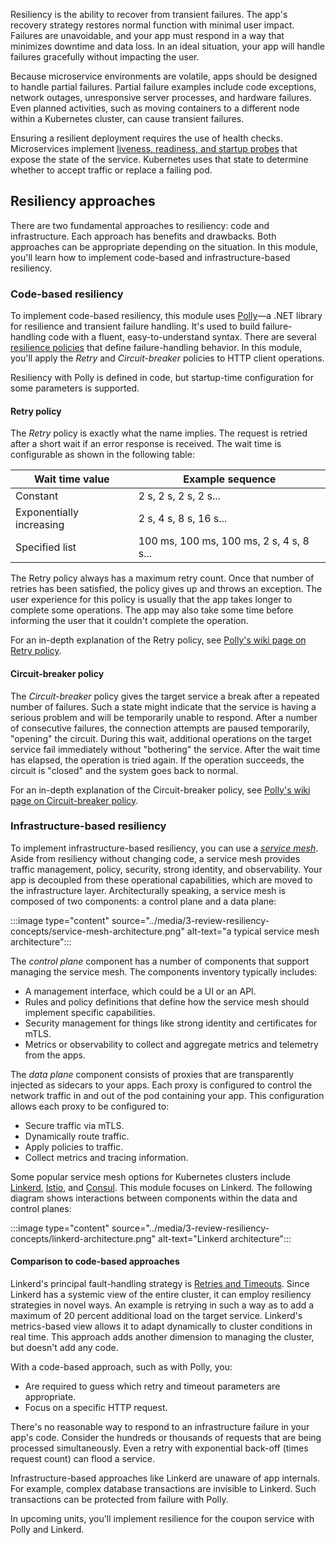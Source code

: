 Resiliency is the ability to recover from transient failures. The app's recovery strategy restores normal function with minimal user impact. Failures are unavoidable, and your app must respond in a way that minimizes downtime and data loss. In an ideal situation, your app will handle failures gracefully without impacting the user.

Because microservice environments are volatile, apps should be designed to handle partial failures. Partial failure examples include code exceptions, network outages, unresponsive server processes, and hardware failures. Even planned activities, such as moving containers to a different node within a Kubernetes cluster, can cause transient failures.

Ensuring a resilient deployment requires the use of health checks. Microservices implement [liveness, readiness, and startup probes](https://kubernetes.io/docs/tasks/configure-pod-container/configure-liveness-readiness-startup-probes) that expose the state of the service. Kubernetes uses that state to determine whether to accept traffic or replace a failing pod.

## Resiliency approaches

There are two fundamental approaches to resiliency: code and infrastructure. Each approach has benefits and drawbacks. Both approaches can be appropriate depending on the situation. In this module, you'll learn how to implement code-based and infrastructure-based resiliency.

### Code-based resiliency

To implement code-based resiliency, this module uses [Polly](https://github.com/App-vNext/Polly)&mdash;a .NET library for resilience and transient failure handling. It's used to build failure-handling code with a fluent, easy-to-understand syntax. There are several [resilience policies](https://github.com/App-vNext/Polly#resilience-policies) that define failure-handling behavior. In this module, you'll apply the *Retry* and *Circuit-breaker* policies to HTTP client operations.

Resiliency with Polly is defined in code, but startup-time configuration for some parameters is supported.

#### Retry policy

The *Retry* policy is exactly what the name implies. The request is retried after a short wait if an error response is received. The wait time is configurable as shown in the following table:

| Wait time value          | Example sequence   |
|--------------------------|--------------------|
| Constant                 | 2 s, 2 s, 2 s, 2 s... |
| Exponentially increasing | 2 s, 4 s, 8 s, 16 s... |
| Specified list           | 100 ms, 100 ms, 100 ms, 2 s, 4 s, 8 s... |

The Retry policy always has a maximum retry count. Once that number of retries has been satisfied, the policy gives up and throws an exception. The user experience for this policy is usually that the app takes longer to complete some operations. The app may also take some time before informing the user that it couldn't complete the operation.

For an in-depth explanation of the Retry policy, see [Polly's wiki page on Retry policy](https://github.com/App-vNext/Polly/wiki/Retry).

#### Circuit-breaker policy

The *Circuit-breaker* policy gives the target service a break after a repeated number of failures. Such a state might indicate that the service is having a serious problem and will be temporarily unable to respond. After a number of consecutive failures, the connection attempts are paused temporarily, "opening" the circuit. During this wait, additional operations on the target service fail immediately without "bothering" the service. After the wait time has elapsed, the operation is tried again. If the operation succeeds, the circuit is "closed" and the system goes back to normal.

For an in-depth explanation of the Circuit-breaker policy, see [Polly's wiki page on Circuit-breaker policy](https://github.com/App-vNext/Polly/wiki/Circuit-Breaker).

### Infrastructure-based resiliency

To implement infrastructure-based resiliency, you can use a *[service mesh](https://servicemesh.io)*. Aside from resiliency without changing code, a service mesh provides traffic management, policy, security, strong identity, and observability. Your app is decoupled from these operational capabilities, which are moved to the infrastructure layer. Architecturally speaking, a service mesh is composed of two components: a control plane and a data plane:

:::image type="content" source="../media/3-review-resiliency-concepts/service-mesh-architecture.png" alt-text="a typical service mesh architecture":::

The *control plane* component has a number of components that support managing the service mesh. The components inventory typically includes:

* A management interface, which could be a UI or an API.
* Rules and policy definitions that define how the service mesh should implement specific capabilities.
* Security management for things like strong identity and certificates for mTLS.
* Metrics or observability to collect and aggregate metrics and telemetry from the apps.

The *data plane* component consists of proxies that are transparently injected as sidecars to your apps. Each proxy is configured to control the network traffic in and out of the pod containing your app. This configuration allows each proxy to be configured to:

* Secure traffic via mTLS.
* Dynamically route traffic.
* Apply policies to traffic.
* Collect metrics and tracing information.

Some popular service mesh options for Kubernetes clusters include [Linkerd](https://linkerd.io/2/overview), [Istio](https://istio.io), and [Consul](https://www.consul.io/intro). This module focuses on Linkerd. The following diagram shows interactions between components within the data and control planes:

:::image type="content" source="../media/3-review-resiliency-concepts/linkerd-architecture.png" alt-text="Linkerd architecture":::

#### Comparison to code-based approaches

Linkerd's principal fault-handling strategy is [Retries and Timeouts](https://linkerd.io/2/features/retries-and-timeouts). Since Linkerd has a systemic view of the entire cluster, it can employ resiliency strategies in novel ways. An example is retrying in such a way as to add a maximum of 20 percent additional load on the target service. Linkerd's metrics-based view allows it to adapt dynamically to cluster conditions in real time. This approach adds another dimension to managing the cluster, but doesn't add any code.

With a code-based approach, such as with Polly, you:

* Are required to guess which retry and timeout parameters are appropriate.
* Focus on a specific HTTP request.

There's no reasonable way to respond to an infrastructure failure in your app's code. Consider the hundreds or thousands of requests that are being processed simultaneously. Even a retry with exponential back-off (times request count) can flood a service.

Infrastructure-based approaches like Linkerd are unaware of app internals. For example, complex database transactions are invisible to Linkerd. Such transactions can be protected from failure with Polly.

In upcoming units, you'll implement resilience for the coupon service with Polly and Linkerd.
